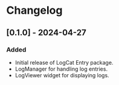 # Changelog

## [0.1.0] - 2024-04-27
### Added
- Initial release of LogCat Entry package.
- LogManager for handling log entries.
- LogViewer widget for displaying logs.
